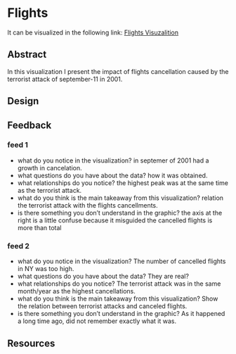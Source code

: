 # Flights
It can be visualized in the following link: [Flights Visuzalition](https://jader.ml/flights)

## Abstract
In this visualization I present the impact of flights cancellation caused by the terrorist attack of september-11 in 2001.

## Design

## Feedback
### feed 1
- what do you notice in the visualization?
    in septemer of 2001 had a growth in cancelation.
- what questions do you have about the data?
    how it was obtained.
- what relationships do you notice?
    the highest peak was at the same time as the terrorist attack.
- what do you think is the main takeaway from this visualization?
    relation the terrorist attack with the flights cancellments.
- is there something you don’t understand in the graphic?
    the axis at the right is a little confuse because it misguided the cancelled flights is
    more than total

### feed 2
- what do you notice in the visualization?
    The number of cancelled flights in NY was too high.
- what questions do you have about the data?
    They are real?
- what relationships do you notice?
    The terrorist attack was in the same month/year as the highest cancellations.
- what do you think is the main takeaway from this visualization?
    Show the relation between terrorist attacks and canceled flights.
- is there something you don’t understand in the graphic?
    As it happened a long time ago, did not remember exactly what it was.

## Resources
